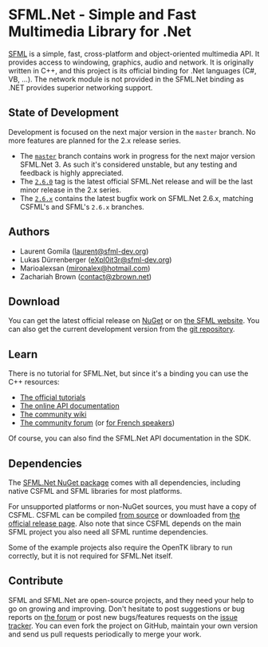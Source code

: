# SFML.Net - Simple and Fast Multimedia Library for .Net

[SFML](https://www.sfml-dev.org) is a simple, fast, cross-platform and object-oriented multimedia API. It provides access to windowing,
graphics, audio and network.
It is originally written in C++, and this project is its official binding for .Net languages (C#, VB, ...).
The network module is not provided in the SFML.Net binding as .NET provides superior networking support.

## State of Development

Development is focused on the next major version in the `master` branch. No more features are planned for the 2.x release series.

* The [`master`](https://github.com/SFML/SFML.Net/tree/master) branch contains work in progress for the next major version SFML.Net 3. As such it's considered unstable, but any testing and feedback is highly appreciated.
* The [`2.6.0`](https://github.com/SFML/SFML.Net/tree/2.6.0) tag is the latest official SFML.Net release and will be the last minor release in the 2.x series.
* The [`2.6.x`](https://github.com/SFML/SFML.Net/tree/2.6.x) contains the latest bugfix work on SFML.Net 2.6.x, matching CSFML's and SFML's `2.6.x` branches.

## Authors

* Laurent Gomila (laurent@sfml-dev.org)
* Lukas Dürrenberger (eXpl0it3r@sfml-dev.org)
* Marioalexsan (mironalex@hotmail.com)
* Zachariah Brown (contact@zbrown.net)

## Download

You can get the latest official release on [NuGet](https://www.nuget.org/packages/SFML.Net/) or on [the
SFML website](https://www.sfml-dev.org/download/sfml.net).
You can also get the current development version from the [git repository](https://github.com/SFML/SFML.Net).

## Learn

There is no tutorial for SFML.Net, but since it's a binding you can use the C++ resources:
* [The official tutorials](https://www.sfml-dev.org/tutorials/)
* [The online API documentation](https://www.sfml-dev.org/documentation/)
* [The community wiki](https://github.com/SFML/SFML/wiki/)
* [The community forum](https://en.sfml-dev.org/forums/) (or [for French speakers](https://fr.sfml-dev.org/forums/))

Of course, you can also find the SFML.Net API documentation in the SDK.

## Dependencies

The [SFML.Net NuGet package](https://www.nuget.org/packages/SFML.net) comes with all dependencies, including native CSFML
and SFML libraries for most platforms.

For unsupported platforms or non-NuGet sources, you must have a copy of CSFML. CSFML can be compiled [from
source](https://github.com/SFML/CSFML/) or downloaded from [the official release
page](https://www.sfml-dev.org/download/csfml/). Also note that since CSFML depends on
the main SFML project you also need all SFML runtime dependencies.

Some of the example projects also require the OpenTK library to run correctly, but it is not required for SFML.Net itself.

## Contribute

SFML and SFML.Net are open-source projects, and they need your help to go on growing and improving.
Don't hesitate to post suggestions or bug reports on [the forum](https://en.sfml-dev.org/forums/)
or post new bugs/features requests on the [issue tracker](https://github.com/SFML/SFML.Net/issues/).
You can even fork the project on GitHub, maintain your own version and send us pull requests periodically to merge your work.
